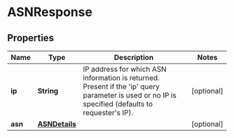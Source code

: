 # ASNResponse

## Properties

Name | Type | Description | Notes
------------ | ------------- | ------------- | -------------
**ip** | **String** | IP address for which ASN information is returned. Present if the &#39;ip&#39; query parameter is used or no IP is specified (defaults to requester&#39;s IP). | [optional] 
**asn** | [**ASNDetails**](ASNDetails.md) |  | [optional] 


